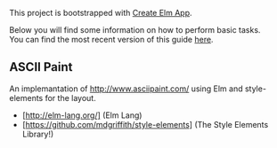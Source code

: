This project is bootstrapped with [Create Elm App](https://github.com/halfzebra/create-elm-app).

Below you will find some information on how to perform basic tasks.  
You can find the most recent version of this guide [here](https://github.com/halfzebra/create-elm-app/blob/master/template/README.md).

## ASCII Paint

An implemantation of http://www.asciipaint.com/ using Elm and style-elements for the layout.

- [http://elm-lang.org/] (Elm Lang)
- [https://github.com/mdgriffith/style-elements] (The Style Elements Library!)
